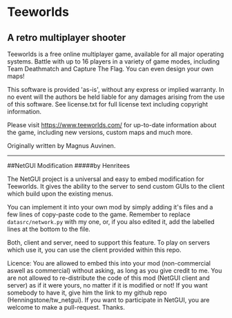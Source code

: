 Teeworlds
=========

A retro multiplayer shooter
---------------------------

Teeworlds is a free online multiplayer game, available for all major
operating systems. Battle with up to 16 players in a variety of game
modes, including Team Deathmatch and Capture The Flag. You can even
design your own maps!

This software is provided 'as-is', without any express or implied
warranty. In no event will the authors be held liable for any damages
arising from the use of this software. See license.txt for full license
text including copyright information.

Please visit https://www.teeworlds.com/ for up-to-date information about
the game, including new versions, custom maps and much more.

Originally written by Magnus Auvinen.


---------------------------

##NetGUI Modification
#####by Henritees

The NetGUI project is a universal and easy to embed modification for Teeworlds. It gives the ability to the server to send custom GUIs to the client which build upon the existing menus.

You can implement it into your own mod by simply adding it's files and a few lines of copy-paste code to the game. Remember to replace ```datasrc/network.py``` with my one, or, if you also edited it, add the labelled lines at the bottom to the file.

Both, client and server, need to support this feature. To play on servers which use it, you can use the client provided within this repo.


Licence: You are allowed to embed this into your mod (non-commercial aswell as commercial) without asking, as long as you give credit to me. You are not allowed to re-distribute the code of this mod (NetGUI client and server) as if it were yours, no matter if it is modified or not! If you want somebody to have it, give him the link to my github repo (Henningstone/tw_netgui). If you want to participate in NetGUI, you are welcome to make a pull-request. Thanks.
